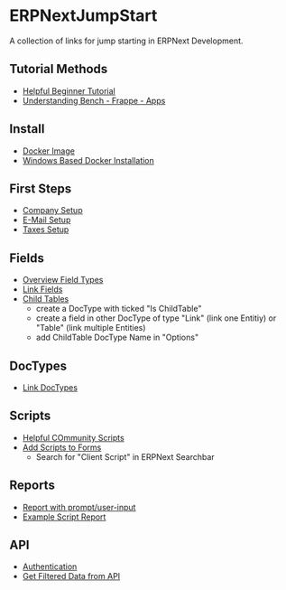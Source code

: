 # ERPNextJumpStart

A collection of links for jump starting in ERPNext Development.

## Tutorial Methods

- [Helpful Beginner Tutorial](https://frappe.school/courses/frappe-framework-tutorial)
- [Understanding Bench - Frappe - Apps](https://github.com/frappe/frappe/wiki/The-Hitchhiker%27s-Guide-to-Installing-Frapp%C3%A9-on-Linux/31019602d7f2b622e9ccb73acc766fa9541e8ec0)

## Install

- [Docker Image](https://github.com/frappe/frappe_docker)
- [Windows Based Docker Installation](https://github.com/frappe/frappe_docker/blob/main/docs/troubleshoot.md#letsencrypt-companion-not-working)

## First Steps

- [Company Setup](https://docs.erpnext.com/docs/v13/user/manual/en/setting-up/company-setup)
- [E-Mail Setup](https://docs.erpnext.com/docs/v13/user/manual/en/setting-up/email/email-account)
- [Taxes Setup](https://docs.erpnext.com/docs/v13/user/manual/en/setting-up/setting-up-taxes)

## Fields

- [Overview Field Types](https://docs.erpnext.com/docs/v13/user/manual/en/customize-erpnext/articles/field-types)
- [Link Fields](https://docs.erpnext.com/docs/v13/user/manual/en/customize-erpnext/articles/dynamic-link-fields)
- [Child Tables]()
  - create a DocType with ticked "Is ChildTable"
  - create a field in other DocType of type "Link" (link one Entitiy) or "Table" (link multiple Entities)
  - add ChildTable DocType Name in "Options"

## DocTypes

- [Link DocTypes]()

## Scripts

- [Helpful COmmunity Scripts](https://github.com/frappe/erpnext/wiki/Community-Developed-Custom-Scripts)
- [Add Scripts to Forms](https://frappeframework.com/docs/v13/user/en/api/form)
  - Search for "Client Script" in ERPNext Searchbar

## Reports

- [Report with prompt/user-input](https://frappeframework.com/docs/v13/user/en/api/dialog)
- [Example Script Report](https://discuss.erpnext.com/t/devtip-custom-reports-purely-client-side/78038)

## API

- [Authentication](https://frappeframework.com/docs/v13/user/en/api/rest#1-token-based-authentication)
- [Get Filtered Data from API](https://discuss.erpnext.com/t/fetch-doctype-list-included-childtable-by-rest-api/83588/2?u=fgiering)
